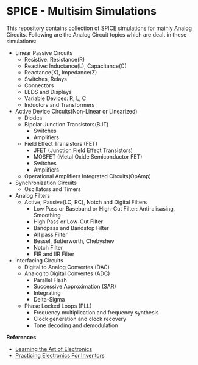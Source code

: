 # SPICE - Multisim Simulations
 
This repository contains collection of SPICE simulations for mainly Analog Circuits. Following are the Analog Circuit topics which are dealt in these simulations:
 
 - Linear Passive Circuits
   - Resistive: Resistance(R)
   - Reactive: Inductance(L), Capacitance(C)
   - Reactance(X), Impedance(Z)
   - Switches, Relays
   - Connectors
   - LEDS and Displays
   - Variable Devices: R, L, C
   - Inductors and Transformers
 - Active Device Circuits(Non-Linear or Linearized)
   - Diodes
   - Bipolar Junction Transistors(BJT)
     - Switches
     - Amplifiers
   - Field Effect Transistors (FET)
     - JFET (Junction Field Effect Transistors)
     - MOSFET (Metal Oxide Semiconductor FET)
     - Switches
     - Amplifiers
   - Operational Amplifiers Integrated Circuits(OpAmp)
 - Synchronization Circuits
   - Oscillators and Timers
 - Analog Filters
   - Active, Passive(LC, RC), Notch and Digital Filters
     - Low Pass or Baseband or High-Cut Filter: Anti-alisasing, Smoothing 
     - High Pass or Low-Cut Filter
     - Bandpass and Bandstop Filter
     - All pass Filter
     - Bessel, Butterworth, Chebyshev
     - Notch Filter
     - FIR and IIR Filter
 - Interfacing Circuits
   - Digital to Analog Convertes (DAC)
   - Analog to Digital Convertes (ADC)
     - Parallel Flash
     - Successive Approximation (SAR)
     - Integrating
     - Delta-Sigma
   - Phase Locked Loops (PLL)
     - Frequency multiplication and frequency synthesis
     - Clock generation and clock recovery
     - Tone decoding and demodulation
     
     
**References**
- [Learning the Art of Electronics](http://learningtheartofelectronics.com/)
- [Practicing Electronics For Inventors](https://accessengineeringlibrary.com/browse/practical-electronics-for-inventors-fourth-edition)

   
 
 
